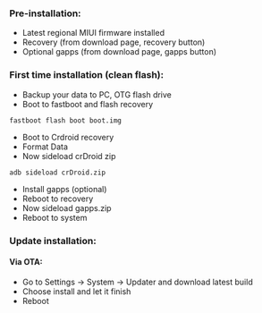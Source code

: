 ### Pre-installation:

* Latest regional MIUI firmware installed
* Recovery (from download page, recovery button)
* Optional gapps (from download page, gapps button)

### First time installation (clean flash):

* Backup your data to PC, OTG flash drive
* Boot to fastboot and flash recovery

```
fastboot flash boot boot.img
```

* Boot to Crdroid recovery
* Format Data
* Now sideload crDroid zip

```
adb sideload crDroid.zip
```

* Install gapps (optional)
* Reboot to recovery
* Now sideload gapps.zip
* Reboot to system

### Update installation:
#### Via OTA:
* Go to Settings -> System -> Updater and download latest build
* Choose install and let it finish
* Reboot
